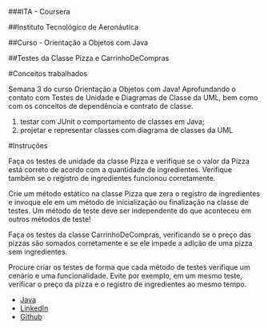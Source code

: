 ###ITA - Coursera

##Instituto Tecnológico de Aeronáutica

##Curso - Orientação a Objetos com Java

##Testes da Classe Pizza e CarrinhoDeCompras

#Conceitos trabalhados

Semana 3 do curso Orientação a Objetos com Java! Aprofundando o contato com Testes de Unidade e Diagramas de Classe da UML, bem como com os conceitos de dependência e contrato de classe. 

1) testar com JUnit o comportamento de classes em Java; 
2) projetar e representar classes com diagrama de classes da UML

#Instruções

Faça os testes de unidade da classe Pizza e verifique se o valor da Pizza está correto de acordo com a quantidade de ingredientes. Verifique também se o registro de ingredientes funcionou corretamente. 

Crie um método estático na classe Pizza que zera o registro de ingredientes e invoque ele em um método de inicialização ou finalização na classe de testes. Um método de teste deve ser independente do que aconteceu em outros métodos de teste!

Faça os testes da classe CarrinhoDeCompras, verificando se o preço das pizzas são somados corretamente e se ele impede a adição de uma pizza sem ingredientes.

Procure criar os testes de forma que cada método de testes verifique um cenário e uma funcionalidade. Evite por exemplo, em um mesmo teste, verificar o preço da pizza e o registro de ingredientes ao mesmo tempo.

* [Java](https://docs.oracle.com/javase/tutorial/java/concepts/index.html)
* [LinkedIn](https://www.linkedin.com/in/mads1974/)
* [Github](https://github.com/MADS1974)
  